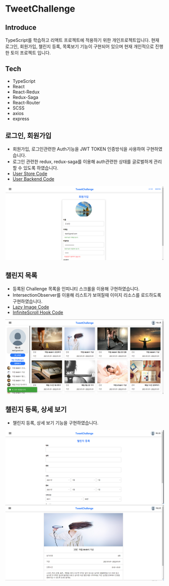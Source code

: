 # TweetChallenge

## Introduce
TypeScript를 학습하고 리액트 프로젝트에 적용하기 위한 개인프로젝트입니다.
현재 로그인, 회원가입, 챌린지 등록, 목록보기 기능이 구현되어 있으며 현재 개인적으로 진행한 토이 프로젝트 입니다.

## Tech
- TypeScript
- React
- React-Redux
- Redux-Saga
- React-Router
- SCSS
- axios
- express

## 로그인, 회원가입
- 회원가입, 로그인관련한 Auth기능을 JWT TOKEN 인증방식을 사용하여 구현하였습니다.
- 로그인 관련한 redux, redux-saga를 이용해 auth관련한 상태를 글로벌하게 관리할 수 있도록 하였습니다.
- [User Store Code](https://github.com/HelloMandu/TweetChallenge/blob/master/src/store/user.ts)
- [User Backend Code](https://github.com/HelloMandu/TweetChallenge/blob/master/server/routes/user.js)
<p align="center">
  <img src="./image/img_3.png" width="700"/> 
</p>

## 챌린지 목록
- 등록된 Challenge 목록을 인피니티 스크롤을 이용해 구현하였습니다.
- IntersectionObserver를 이용해 리스트가 보여질때 이미지 리소스를 로드하도록 구현하였습니다.
- [Lazy Image Code](https://github.com/HelloMandu/TweetChallenge/blob/master/src/components/LazyImage.tsx)
- [InfiniteScroll Hook Code](https://github.com/HelloMandu/TweetChallenge/blob/master/src/hooks/useScroll.ts)
<p align="center">
  <img src="./image/img.png" width="700"/> 
</p>

## 챌린지 등록, 상세 보기
- 챌린지 등록, 상세 보기 기능을 구현하였습니다.
<p align="center">
  <img src="./image/img_1.png" width="700"/> 
  <img src="./image/img_2.png" width="700"/> 
</p>
